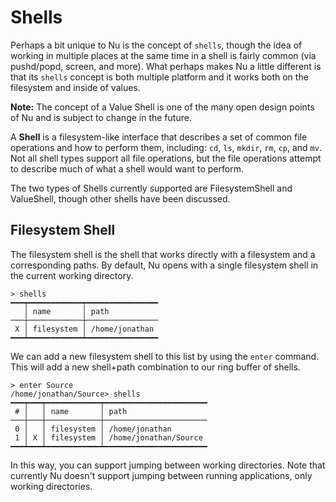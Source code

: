 # Shells

Perhaps a bit unique to Nu is the concept of `shells`, though the idea of working in multiple places at the same time in a shell is fairly common (via pushd/popd, screen, and more). What perhaps makes Nu a little different is that its `shells` concept is both multiple platform and it works both on the filesystem and inside of values.

**Note:** The concept of a Value Shell is one of the many open design points of Nu and is subject to change in the future.

A **Shell** is a filesystem-like interface that describes a set of common file operations and how to perform them, including: `cd`, `ls`, `mkdir`, `rm`, `cp`, and `mv`. Not all shell types support all file operations, but the file operations attempt to describe much of what a shell would want to perform.

The two types of Shells currently supported are FilesystemShell and ValueShell, though other shells have been discussed.

## Filesystem Shell

The filesystem shell is the shell that works directly with a filesystem and a corresponding paths. By default, Nu opens with a single filesystem shell in the current working directory.

```
> shells
━━━┯━━━━━━━━━━━━┯━━━━━━━━━━━━━━━━
   │ name       │ path 
───┼────────────┼────────────────
 X │ filesystem │ /home/jonathan 
━━━┷━━━━━━━━━━━━┷━━━━━━━━━━━━━━━━
```

We can add a new filesystem shell to this list by using the `enter` command. This will add a new shell+path combination to our ring buffer of shells.

```
> enter Source
/home/jonathan/Source> shells
━━━┯━━━┯━━━━━━━━━━━━┯━━━━━━━━━━━━━━━━━━━━━━━
 # │   │ name       │ path 
───┼───┼────────────┼───────────────────────
 0 │   │ filesystem │ /home/jonathan 
 1 │ X │ filesystem │ /home/jonathan/Source 
━━━┷━━━┷━━━━━━━━━━━━┷━━━━━━━━━━━━━━━━━━━━━━━
```

In this way, you can support jumping between working directories.  Note that currently Nu doesn't support jumping between running applications, only working directories.

